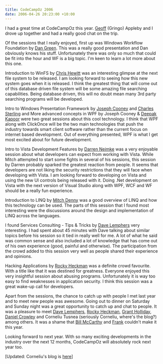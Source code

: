 ```yaml
---
title: CodeCampOz 2006
date: 2006-04-26 20:23:00 +10:00
---
```


I had a great time at CodeCampOz this year. [Geoff][0] (Gringo) Appleby and I drove up together and had a really good chat on the trip.

Of the sessions that I really enjoyed, first up was Windows Workflow Foundation by [Dan Green][1]. This was a really good presentation and Dan obviously knows his stuff. Unfortunately there was only so much that could be fit into the hour and WF is a big topic. I'm keen to learn a lot more about this one.

Introduction to WinFS by [Chris Hewitt][2] was an interesting glimpse at the next file system to be released. I am looking forward to seeing how this new system goes when it is released. I think the greatest thing that will come out of this database driven file system will be some amazing file searching capabilities. Being database driven, this will no doubt mean many 3rd party searching programs will be developed.

<!--more-->

Intro to Windows Presentation Framework by [Joseph Cooney][3] and [Charles Sterling][4] and More advanced concepts in WPF by Joseph Cooney & [Deepak Kapoor][5] were two great sessions about this cool technology. I think that WPF along with ClickOnce will be the two main technologies that push the industry towards smart client software rather than the current focus on internet based development. Out of everything presented, WPF is what I get most excited about for future development.

Intro to Vista Development Features by [Darren Neimke][6] was a very enjoyable session about what developers can expect from working with Vista. While Mitch attempted to start some fights in several of his sessions, this session by Darren probably sparked the greatest reaction from people. It seems that developers are not liking the security restrictions that they will face when developing with Vista. I am looking forward to developing on Vista and using the new UI controls being released with it. Doing .Net development on Vista with the next version of Visual Studio along with WPF, WCF and WF should be a really fun experience.

Introduction to LINQ by [Mitch Denny][7] was a good overview of LINQ and how this technology can be used. The parts of this session that I found most interesting were the discussions around the design and implementation of LINQ across the languages.

I found Services Consulting - Tips & Tricks by [Dave Lemphers][8] very interesting. I had spent about 45 minutes with Dave talking about similar topics before his session so it tied in really well for me. A lot of what he said was common sense and also included a lot of knowledge that has come out of his own experience (good, painful and otherwise). The participation from the crowd added to this session very well as people shared their experience and opinions.

Hacking Applications by [Rocky Heckman][9] was a definite crowd favourite. With a title like that it was destined for greatness. Everyone enjoyed this very insightful session about abusing programs. Unfortunately it is way too easy to find weaknesses in application security. I think this session was a great wake-up call for developers.

Apart from the sessions, the chance to catch up with people I met last year and to meet new people was awesome. Going out to dinner on Saturday and Sunday night was a great opportunity to catch up and chat to people. It was a pleasure to meet [Dave Lemphers][8], [Rocky Heckman][9], [Grant Holliday][10], [Daniel Crowley][11] and Corneliu Tusnea (seriously Corneliu, where's the blog?) among others. It was a shame that [Bill McCarthy][12] and [Frank][13] couldn't make it this year.

Looking forward to next year. With so many exciting developments in the industry over the next 12 months, CodeCampOz will absolutely rock next year too.

[Updated: Corneliu's blog is [here][14]]

[0]: http://blogs.crankygoblin.com/blogs/geoff.appleby/
[1]: http://dotnetdan.com/
[2]: http://endintiers.com/blog/
[3]: http://jcooney.net/
[4]: http://blogs.msdn.com/charles_sterling/
[5]: http://www.deepakkapoor.net/
[6]: http://markitup.com/
[7]: http://notgartner.com/
[8]: http://blogs.msdn.com/davidlem/
[9]: http://www.rockyh.net/
[10]: http://www.holliday.com.au/blog/
[11]: http://danielcrowleywilson.blogspot.com/
[12]: http://msmvps.com/bill
[13]: http://blogs.msdn.com/frankarr/archive/2006/04/13/575458.aspx
[14]: http://acorns.com.au/cs/blogs/parallelthinking/
